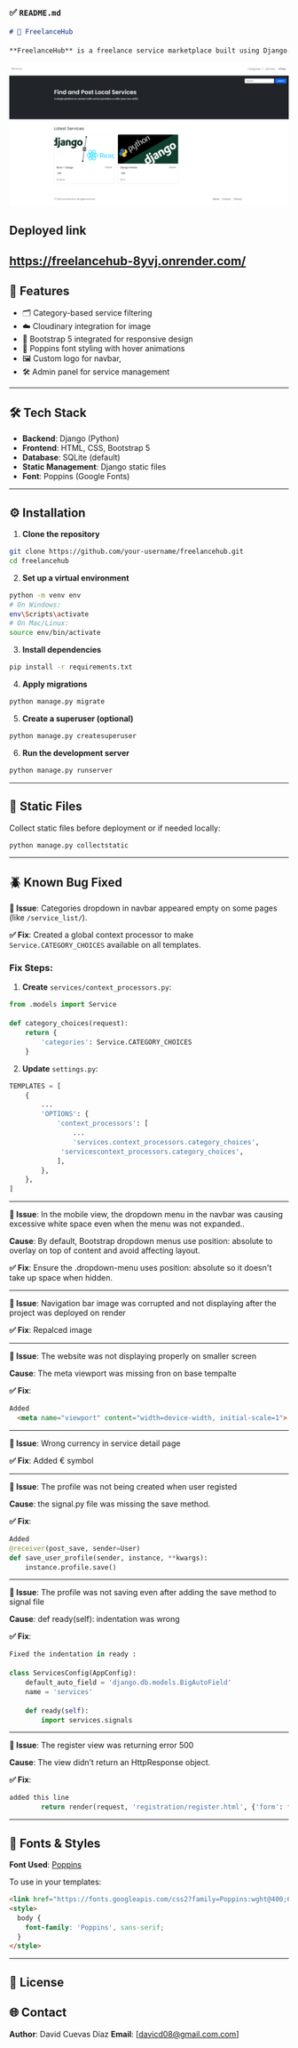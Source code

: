 
### ✅ `README.md`

```markdown
# 🎯 FreelanceHub

**FreelanceHub** is a freelance service marketplace built using Django. It allows users to browse, filter, and search freelance services by category. The platform is responsive, fast, and easy to navigate.
```


![Homepage](services/static/assets/images/home.png)



## Deployed link

https://freelancehub-8yvj.onrender.com/
---

## 🚀 Features

- 🗂 Category-based service filtering
- ☁️ Cloudinary integration for image
- 🧩 Bootstrap 5 integrated for responsive design
- 🎨 Poppins font styling with hover animations
- 🖼 Custom logo for navbar,
- 🛠 Admin panel for service management

---

## 🛠 Tech Stack

- **Backend**: Django (Python)
- **Frontend**: HTML, CSS, Bootstrap 5
- **Database**: SQLite (default)
- **Static Management**: Django static files
- **Font**: Poppins (Google Fonts)



---

## ⚙️ Installation

1. **Clone the repository**
```bash
git clone https://github.com/your-username/freelancehub.git
cd freelancehub
````

2. **Set up a virtual environment**

```bash
python -m venv env
# On Windows:
env\Scripts\activate
# On Mac/Linux:
source env/bin/activate
```

3. **Install dependencies**

```bash
pip install -r requirements.txt
```

4. **Apply migrations**

```bash
python manage.py migrate
```

5. **Create a superuser (optional)**

```bash
python manage.py createsuperuser
```

6. **Run the development server**

```bash
python manage.py runserver
```

---

## 📁 Static Files

Collect static files before deployment or if needed locally:

```bash
python manage.py collectstatic
```

---

## 🪲 Known Bug Fixed

**🔧 Issue**: Categories dropdown in navbar appeared empty on some pages (like `/service_list/`).

**✅ Fix**: Created a global context processor to make `Service.CATEGORY_CHOICES` available on all templates.

### Fix Steps:

1. **Create** `services/context_processors.py`:

```python
from .models import Service

def category_choices(request):
    return {
        'categories': Service.CATEGORY_CHOICES
    }
```

2. **Update** `settings.py`:

```python
TEMPLATES = [
    {
        ...
        'OPTIONS': {
            'context_processors': [
                ...
                'services.context_processors.category_choices',
             'servicescontext_processors.category_choices',
            ],
        },
    },
]
```

---
**🔧 Issue**: In the mobile view, the dropdown menu in the navbar was causing excessive white space even when the menu was not expanded..

**Cause**:
By default, Bootstrap dropdown menus use position: absolute to overlay on top of content and avoid affecting layout.

**✅ Fix**:
Ensure the .dropdown-menu uses position: absolute so it doesn't take up space when hidden.


---

**🔧 Issue**: Navigation bar image was corrupted and not displaying after the project was deployed on render

**✅ Fix**:
Repalced image

---

**🔧 Issue**: The website was not displaying properly on smaller screen 

**Cause**:
The meta viewport was missing fron <head> on base tempalte

**✅ Fix**:
```html
Added
  <meta name="viewport" content="width=device-width, initial-scale=1">

```
---

**🔧 Issue**: Wrong currency in service detail page

**✅ Fix**:
Added € symbol 

---

**🔧 Issue**: The profile was not being created when user registed

**Cause**: the signal.py file was missing the save method.

**✅ Fix**:

```python
Added 
@receiver(post_save, sender=User)
def save_user_profile(sender, instance, **kwargs):
    instance.profile.save()
```


---

**🔧 Issue**: The profile was not saving even after adding the save method to signal file

**Cause**: def ready(self): indentation was wrong

**✅ Fix**:
```python
Fixed the indentation in ready :

class ServicesConfig(AppConfig):
    default_auto_field = 'django.db.models.BigAutoField'
    name = 'services'

    def ready(self):
        import services.signals
```



---

**🔧 Issue**: The  register view was returning error 500

**Cause**: The view didn’t return an HttpResponse object.

**✅ Fix**:
```python
added this line 
        return render(request, 'registration/register.html', {'form': form})
```
---

## 🎨 Fonts & Styles


**Font Used**: [Poppins](https://fonts.google.com/specimen/Poppins)

To use in your templates:

```html
<link href="https://fonts.googleapis.com/css2?family=Poppins:wght@400;600&display=swap" rel="stylesheet">
<style>
  body {
    font-family: 'Poppins', sans-serif;
  }
</style>
```


---

## 📄 License



## 🌐 Contact

**Author**: David Cuevas Díaz
**Email**: [davicd08@gmail.com.com]


